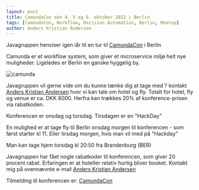 ```yaml
---
layout: post
title: CamundaCon den 4. 5 og 6. oktober 2022 i Berlin
tags: [CamnudaCon, Workflow, Decision Automation, Berlin, Meetup]
author: Anders Kristian Andersen
---
```


Javagruppen henviser igen iår til en tur til [CamundaCon](https://www.camundacon.com/) i Berlin

Camunda er et workflow system, som giver et microservice miljø helt nye muligheder. 
Ligeledes er Berlin en ganske hyggelig by.


![camunda](https://camunda.com/wp-content/uploads/2020/05/logo-camunda-black.svg)


Javagruppen vil gerne vide om du kunne tænke dig at tage med ? kontakt [Anders Kristian Andersen](mailto:anders@completingsoftware.com) 
hvor vi kan tale om hotel og fly. Totalt for hotel, fly og venue er ca. DKK 8000. Herfra kan trækkes 20% af konference-prisen via rabatkoden. 

Konferencen er onsdag og torsdag. Tirsdagen er en "HackDay" 


En mulighed er at tage fly til Berlin onsdag morgen til konferencen - som først starter kl 11.
Eller tirsdag morgen, hvis man vil med på "Hackday"

Man kan tage hjem torsdag kl 20:50 fra Brandenburg (BER)


Javagruppen har fået nogle rabatkoder til konferencen, som giver 20 procent rabat.
Erfaringen er at hoteller relativ hurtig bliver booket. Kontakt mig på ovennævnte e-mail  [Anders Kristian Andersen](mailto:anders@completingsoftware.com)


Tilmelding til konferencen er: [CamundaCon](https://www.camundacon.com/tickets/)


 
